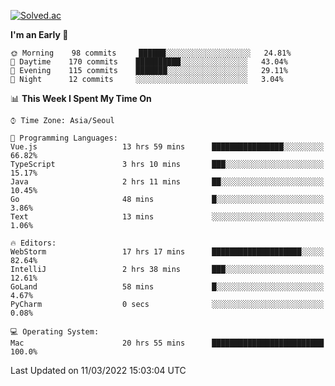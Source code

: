 [![Solved.ac](http://mazassumnida.wtf/api/v2/generate_badge?boj=kuckjwi)](https://solved.ac/kuckjwi)
<!--START_SECTION:waka-->
**I'm an Early 🐤** 

```text
🌞 Morning    98 commits     ██████░░░░░░░░░░░░░░░░░░░   24.81% 
🌆 Daytime    170 commits    ██████████░░░░░░░░░░░░░░░   43.04% 
🌃 Evening    115 commits    ███████░░░░░░░░░░░░░░░░░░   29.11% 
🌙 Night      12 commits     ░░░░░░░░░░░░░░░░░░░░░░░░░   3.04%

```


📊 **This Week I Spent My Time On** 

```text
⌚︎ Time Zone: Asia/Seoul

💬 Programming Languages: 
Vue.js                   13 hrs 59 mins      ████████████████░░░░░░░░░   66.82% 
TypeScript               3 hrs 10 mins       ███░░░░░░░░░░░░░░░░░░░░░░   15.17% 
Java                     2 hrs 11 mins       ██░░░░░░░░░░░░░░░░░░░░░░░   10.45% 
Go                       48 mins             █░░░░░░░░░░░░░░░░░░░░░░░░   3.86% 
Text                     13 mins             ░░░░░░░░░░░░░░░░░░░░░░░░░   1.06%

🔥 Editors: 
WebStorm                 17 hrs 17 mins      ████████████████████░░░░░   82.64% 
IntelliJ                 2 hrs 38 mins       ███░░░░░░░░░░░░░░░░░░░░░░   12.61% 
GoLand                   58 mins             █░░░░░░░░░░░░░░░░░░░░░░░░   4.67% 
PyCharm                  0 secs              ░░░░░░░░░░░░░░░░░░░░░░░░░   0.08%

💻 Operating System: 
Mac                      20 hrs 55 mins      █████████████████████████   100.0%

```


 Last Updated on 11/03/2022 15:03:04 UTC
<!--END_SECTION:waka-->
